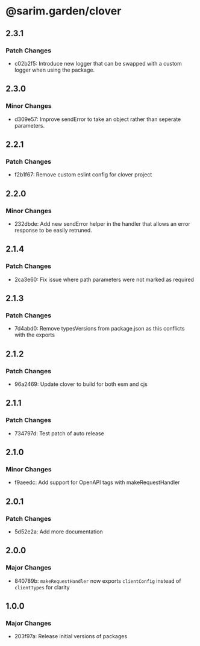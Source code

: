 # @sarim.garden/clover

## 2.3.1

### Patch Changes

- c02b2f5: Introduce new logger that can be swapped with a custom logger when using the package.

## 2.3.0

### Minor Changes

- d309e57: Improve sendError to take an object rather than seperate parameters.

## 2.2.1

### Patch Changes

- f2b1f67: Remove custom eslint config for clover project

## 2.2.0

### Minor Changes

- 232dbde: Add new sendError helper in the handler that allows an error response to be easily retruned.

## 2.1.4

### Patch Changes

- 2ca3e60: Fix issue where path parameters were not marked as required

## 2.1.3

### Patch Changes

- 7d4abd0: Remove typesVersions from package.json as this conflicts with the exports

## 2.1.2

### Patch Changes

- 96a2469: Update clover to build for both esm and cjs

## 2.1.1

### Patch Changes

- 734797d: Test patch of auto release

## 2.1.0

### Minor Changes

- f9aeedc: Add support for OpenAPI tags with makeRequestHandler

## 2.0.1

### Patch Changes

- 5d52e2a: Add more documentation

## 2.0.0

### Major Changes

- 840789b: `makeRequestHandler` now exports `clientConfig` instead of `clientTypes` for clarity

## 1.0.0

### Major Changes

- 203f97a: Release initial versions of packages
